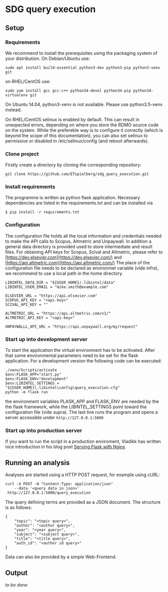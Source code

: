 # SDG query execution


## Setup

### Requirements
We recommend to install the prerequisites using the packaging system of your distribution. On Debian/Ubuntu use:

```
sudo apt install build-essential python3-dev python3-pip python3-venv git
```

on RHEL/CentOS use:

```
sudo yum install gcc gcc-c++ python34-devel python34-pip python34-virtualenv git
```

On Ubuntu 14.04, python3-venv is not available. Please use python3.5-venv instead.

On RHEL/CentOS selinux is enabled by default. This can result in unexpected errors, depending on where you store the RDMO source code on the system. While the prefereble way is to configure it correctly (which is beyond the scope of this documentation), you can also set selinux to permissive or disabled in /etc/selinux/config (and reboot afterwards).

### Clone project
Firstly create a directory by cloning the corresponding repository:
```
git clone https://github.com/ETspielberg/sdg_query_execution.git
```


### Install requirements

The programme is written as python flask application. 
Necessary dependencies are listed in the requirements.txt and can be installed via

```
$ pip install -r requirements.txt
```

### Configuration

The configuration file holds all the local information and credentials needed to make the API calls to Scopus, Altmetric and Unpaywall.
In addition a general data directory is provided used to store intermediate and result files.
For obtaining API keys for Scopus, Scival and Altmetric, please refer to [https://dev.elsevier.com](https://dev.elsevier.com/) and [https://api.altmetric.com](https://api.altmetric.com/) 
The place of the configuration file needs to be declared as environmet variable (vide infra), we recommend to use a local path in the home directory.

```
LIBINTEL_DATA_DIR = "${USER_HOME}/.libintel/data"
LIBINTEL_USER_EMAIL = "mike.smith@example.com"

ELSEVIER_URL = "https://api.elsevier.com"
SCOPUS_API_KEY = "<api-key>"
SCIVAL_API_KEY = ""

ALTMETRIC_URL = "https://api.altmetric.com/v1/"
ALTMETRIC_API_KEY = "<api-key>"

UNPAYWALLL_API_URL = "https://api.unpaywall.org/my/request"
```

### Start up into development server

To start the application the virtual environment has to be activated.
After that some environmental parameters need to be set for the flask application.
For a development version the following code can be executed: 

```
./venv/Scripts/activate
$env:FLASK_APP="start.py"
$env:FLASK_ENV="development"
$env:LIBINTEL_SETTINGS = "${USER_HOME}\.libintel\config\query_execution.cfg"
python -m flask run
```

the environment variables PLASK_APP and FLASK_ENV are needed by the the flask framework, while the LIBINTEL_SETTINGS point toward the configuration file (vide supra).
The last line runs the program and opens a server accessible under 
`http://127.0.0.1:5000`


### Start up into production server

If you want to run the script in a production enviroment, Vladikk has written nice introduction in his blog post [Serving Flask with Nginx](https://vladikk.com/2013/09/12/serving-flask-with-nginx-on-ubuntu/)  

## Running an analysis

Analyses are started using a HTTP POST request, for example using cURL:

```
curl -X POST -H "Content-Type: application/json" 
    --data '<query data in json>'
 http://127.0.0.1:5000/query_execution
```

The query defining terms are provided as a JSON document. The structure is as follows: 

```
{
    "topic": "<topic query>",
    "author": "<author query>",
    "year": "<year query>",
    "subject": "<subject query>",
    "title": "<title query>",
    "auth_id": "<author id query>"
}
```

Data can also be provided by a simple Web-Frontend.

## Output
_to be done_ 
